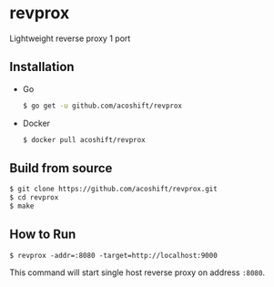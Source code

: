 # revprox

Lightweight reverse proxy 1 port

## Installation

- Go

    ```bash
    $ go get -u github.com/acoshift/revprox
    ```

- Docker

    ```bash
    $ docker pull acoshift/revprox
    ```

## Build from source

```bash
$ git clone https://github.com/acoshift/revprox.git
$ cd revprox
$ make
```

## How to Run

```
$ revprox -addr=:8080 -target=http://localhost:9000
```

This command will start single host reverse proxy on address `:8080`.
